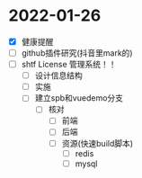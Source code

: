 # 2022-01-26
 - [x] 健康提醒
 - [ ] github插件研究(抖音里mark的)
 - [ ] shtf License 管理系统！！
   - [ ] 设计信息结构
   - [ ] 实施
   - [ ] 建立spb和vuedemo分支
     - [ ] 核对
       - [ ] 前端
       - [ ] 后端
       - [ ] 资源(快速build脚本)
         - [ ] redis
         - [ ] mysql